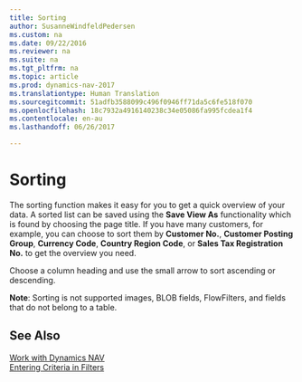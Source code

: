 ```yaml
---
title: Sorting
author: SusanneWindfeldPedersen
ms.custom: na
ms.date: 09/22/2016
ms.reviewer: na
ms.suite: na
ms.tgt_pltfrm: na
ms.topic: article
ms.prod: dynamics-nav-2017
ms.translationtype: Human Translation
ms.sourcegitcommit: 51adfb3588099c496f0946ff71da5c6fe518f070
ms.openlocfilehash: 18c7932a4916140238c34e05086fa995fcdea1f4
ms.contentlocale: en-au
ms.lasthandoff: 06/26/2017

---
```

    
# <a name="sorting"></a>Sorting
The sorting function makes it easy for you to get a quick overview of your data. A sorted list can be saved using the **Save View As** functionality which is found by choosing the page title. If you have many customers, for example, you can choose to sort them by **Customer No.**, **Customer Posting Group**, **Currency Code**, **Country Region Code**, or **Sales Tax Registration No.** to get the overview you need.

Choose a column heading and use the small arrow to sort ascending or descending.  

**Note**: Sorting is not supported images, BLOB fields, FlowFilters, and fields that do not belong to a table.

## <a name="see-also"></a>See Also
[Work with Dynamics NAV](ui-work-product.md)  
[Entering Criteria in Filters](ui-enter-criteria-filters.md)


